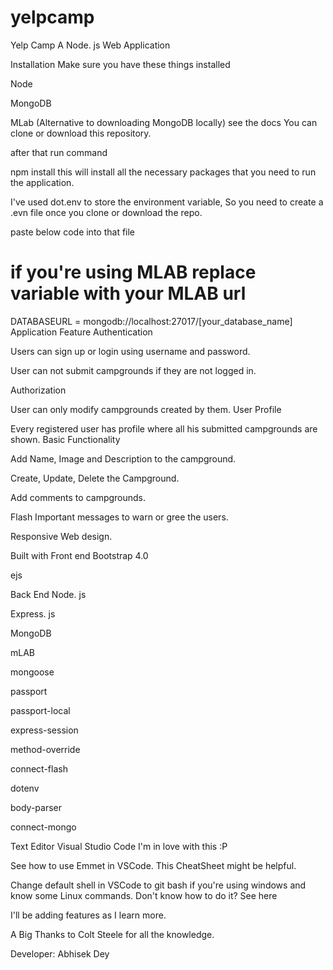 # yelpcamp
Yelp Camp
A Node. js Web Application


Installation
Make sure you have these things installed

Node

MongoDB

MLab (Alternative to downloading MongoDB locally) see the docs
You can clone or download this repository.

after that run command

npm install
this will install all the necessary packages that you need to run the application.

I've used dot.env to store the environment variable, So you need to create a .evn file once you clone or download the repo.

paste below code into that file

# if you're using MLAB replace variable with your MLAB url
DATABASEURL = mongodb://localhost:27017/[your_database_name]
Application Feature
Authentication

Users can sign up or login using username and password.

User can not submit campgrounds if they are not logged in.

Authorization

User can only modify campgrounds created by them.
User Profile

Every registered user has profile where all his submitted campgrounds are shown.
Basic Functionality

Add Name, Image and Description to the campground.

Create, Update, Delete the Campground.

Add comments to campgrounds.

Flash Important messages to warn or gree the users.

Responsive Web design.

Built with
Front end
Bootstrap 4.0

ejs

Back End
Node. js

Express. js

MongoDB

mLAB

mongoose

passport

passport-local

express-session

method-override

connect-flash

dotenv

body-parser

connect-mongo

Text Editor
Visual Studio Code I'm in love with this :P

See how to use Emmet in VSCode. This CheatSheet might be helpful.

Change default shell in VSCode to git bash if you're using windows and know some Linux commands. Don't know how to do it? See here

I'll be adding features as I learn more.

A Big Thanks to Colt Steele for all the knowledge.

Developer: Abhisek Dey
